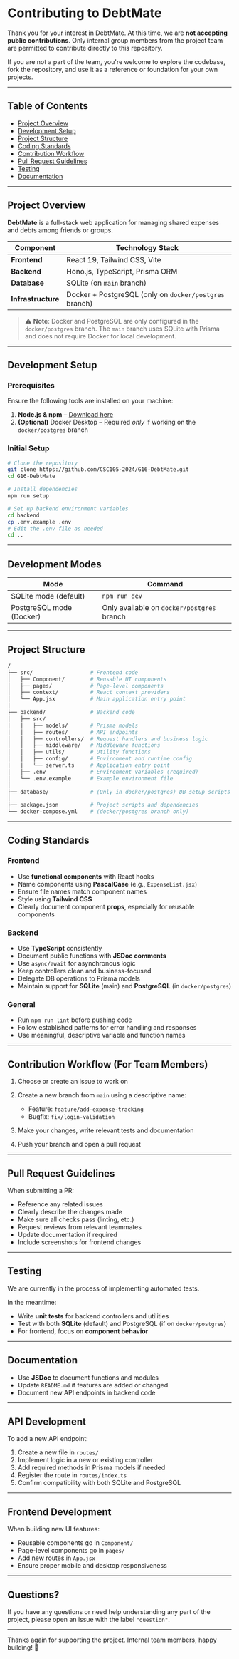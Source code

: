 # Contributing to DebtMate

Thank you for your interest in DebtMate.
At this time, we are **not accepting public contributions**. Only internal group members from the project team are permitted to contribute directly to this repository.

If you are not a part of the team, you're welcome to explore the codebase, fork the repository, and use it as a reference or foundation for your own projects.

---

## Table of Contents

* [Project Overview](#project-overview)
* [Development Setup](#development-setup)
* [Project Structure](#project-structure)
* [Coding Standards](#coding-standards)
* [Contribution Workflow](#contribution-workflow)
* [Pull Request Guidelines](#pull-request-guidelines)
* [Testing](#testing)
* [Documentation](#documentation)

---

## Project Overview

**DebtMate** is a full-stack web application for managing shared expenses and debts among friends or groups.

| Component          | Technology Stack                                       |
| ------------------ | ------------------------------------------------------ |
| **Frontend**       | React 19, Tailwind CSS, Vite                           |
| **Backend**        | Hono.js, TypeScript, Prisma ORM                        |
| **Database**       | SQLite (on `main` branch)                              |
| **Infrastructure** | Docker + PostgreSQL (only on `docker/postgres` branch) |

> ⚠️ **Note**: Docker and PostgreSQL are only configured in the `docker/postgres` branch. The `main` branch uses SQLite with Prisma and does not require Docker for local development.

---

## Development Setup

### Prerequisites

Ensure the following tools are installed on your machine:

1. **Node.js & npm** – [Download here](https://nodejs.org/)
2. **(Optional)** Docker Desktop – Required *only* if working on the `docker/postgres` branch

### Initial Setup

```bash
# Clone the repository
git clone https://github.com/CSC105-2024/G16-DebtMate.git
cd G16-DebtMate

# Install dependencies
npm run setup

# Set up backend environment variables
cd backend
cp .env.example .env
# Edit the .env file as needed
cd ..
```

---

## Development Modes

| Mode                     | Command                                    |
| ------------------------ | ------------------------------------------ |
| SQLite mode (default)    | `npm run dev`                              |
| PostgreSQL mode (Docker) | Only available on `docker/postgres` branch |

---

## Project Structure

```bash
/
├── src/                  # Frontend code
│   ├── Component/        # Reusable UI components
│   ├── pages/            # Page-level components
│   ├── context/          # React context providers
│   └── App.jsx           # Main application entry point
│
├── backend/              # Backend code
│   ├── src/
│   │   ├── models/       # Prisma models
│   │   ├── routes/       # API endpoints
│   │   ├── controllers/  # Request handlers and business logic
│   │   ├── middleware/   # Middleware functions
│   │   ├── utils/        # Utility functions
│   │   ├── config/       # Environment and runtime config
│   │   └── server.ts     # Application entry point
│   ├── .env              # Environment variables (required)
│   └── .env.example      # Example environment file
│
├── database/             # (Only in docker/postgres) DB setup scripts
│
├── package.json          # Project scripts and dependencies
└── docker-compose.yml    # (docker/postgres branch only)
```

---

## Coding Standards

### Frontend

* Use **functional components** with React hooks
* Name components using **PascalCase** (e.g., `ExpenseList.jsx`)
* Ensure file names match component names
* Style using **Tailwind CSS**
* Clearly document component **props**, especially for reusable components

### Backend

* Use **TypeScript** consistently
* Document public functions with **JSDoc comments**
* Use `async/await` for asynchronous logic
* Keep controllers clean and business-focused
* Delegate DB operations to Prisma models
* Maintain support for **SQLite** (main) and **PostgreSQL** (in `docker/postgres`)

### General

* Run `npm run lint` before pushing code
* Follow established patterns for error handling and responses
* Use meaningful, descriptive variable and function names

---

## Contribution Workflow (For Team Members)

1. Choose or create an issue to work on
2. Create a new branch from `main` using a descriptive name:

   * Feature: `feature/add-expense-tracking`
   * Bugfix: `fix/login-validation`
3. Make your changes, write relevant tests and documentation
4. Push your branch and open a pull request

---

## Pull Request Guidelines

When submitting a PR:

* Reference any related issues
* Clearly describe the changes made
* Make sure all checks pass (linting, etc.)
* Request reviews from relevant teammates
* Update documentation if required
* Include screenshots for frontend changes

---

## Testing

We are currently in the process of implementing automated tests.

In the meantime:

* Write **unit tests** for backend controllers and utilities
* Test with both **SQLite** (default) and PostgreSQL (if on `docker/postgres`)
* For frontend, focus on **component behavior**

---

## Documentation

* Use **JSDoc** to document functions and modules
* Update `README.md` if features are added or changed
* Document new API endpoints in backend code

---

## API Development

To add a new API endpoint:

1. Create a new file in `routes/`
2. Implement logic in a new or existing controller
3. Add required methods in Prisma models if needed
4. Register the route in `routes/index.ts`
5. Confirm compatibility with both SQLite and PostgreSQL

---

## Frontend Development

When building new UI features:

* Reusable components go in `Component/`
* Page-level components go in `pages/`
* Add new routes in `App.jsx`
* Ensure proper mobile and desktop responsiveness

---

## Questions?

If you have any questions or need help understanding any part of the project, please open an issue with the label `"question"`.

---

Thanks again for supporting the project. Internal team members, happy building! 🚀

